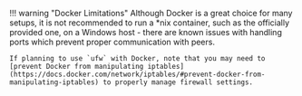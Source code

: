 !!! warning "Docker Limitations"
	Although Docker is a great choice for many setups, it is not recommended to run a \*nix container, such as the officially provided one, on a Windows host - there are known issues with handling ports which prevent proper communication with peers.

	If planning to use `ufw` with Docker, note that you may need to [prevent Docker from manipulating iptables](https://docs.docker.com/network/iptables/#prevent-docker-from-manipulating-iptables) to properly manage firewall settings.
